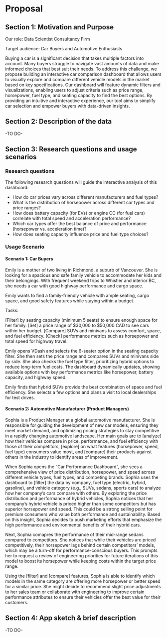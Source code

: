# Proposal

## Section 1: Motivation and Purpose

Our role: Data Scientist Consultancy Firm

Target audience: Car Buyers and Automotive Enthusiasts

Buying a car is a significant decision that takes multiple factors into account. Many buyers struggle to navigate vast amounts of data and make informed choices that best suit their needs. To address this challenge, we propose building an interactive car comparison dashboard that allows users to visually explore and compare different vehicle models in the market based on key specifications. Our dashboard will feature dynamic filters and visualizations, enabling users to adjust criteria such as price range, horsepower, fuel type, and seating capacity to find the best options. By providing an intuitive and interactive experience, our tool aims to simplify car selection and empower buyers with data-driven insights.

## Section 2: Description of the data

-TO DO-

## Section 3: Research questions and usage scenarios

### Research questions

The following research questions will guide the interactive analysis of this dashboard:

- How do car prices vary across different manufacturers and fuel types?  
- What is the distribution of horsepower across different car types and price ranges?
- How does battery capacity (for EVs) or engine CC (for fuel cars) correlate with total speed and acceleration performance? 
- Which car types offer the best balance of price and performance (horsepower vs. acceleration time)?  
- How does seating capacity influence price and fuel type choices?

### Usage Scenario
#### Scenario 1: Car Buyers

Emily is a mother of two living in Richmond, a suburb of Vancouver. She is looking for a spacious and safe family vehicle to accommodate her kids and their belongings. With frequent weekend trips to Whistler and interior BC, she needs a car with good highway performance and cargo space.  

Emily wants to find a family-friendly vehicle with ample seating, cargo space, and good safety features while staying within a budget.  

Tasks:

[Filter] by seating capacity (minimum 5 seats) to ensure enough space for her family.
[Set] a price range of $30,000 to $50,000 CAD to see cars within her budget.
[Compare] SUVs and minivans to assess comfort, space, and fuel efficiency.
[Check] performance metrics such as horsepower and total speed for highway travel.

Emily opens VDash and selects the 6-seater option in the seating capacity filter. She then sets the price range and compares SUVs and minivans side by side. She also checks the fuel type filter, prioritizing hybrid options to reduce long-term fuel costs. The dashboard dynamically updates, showing available options with key performance metrics like horsepower, battery capacity, and highway speed.  

Emily finds that hybrid SUVs provide the best combination of space and fuel efficiency. She selects a few options and plans a visit to local dealerships for test drives. 

#### Scenario 2: Automotive Manufacturer (Product Managers)

Sophia is a Product Manager at a global automotive manufacturer. She is responsible for guiding the development of new car models, ensuring they meet market demand, and optimizing pricing strategies to stay competitive in a rapidly changing automotive landscape. Her main goals are to [analyze] how their vehicles compare in price, performance, and fuel efficiency with those of their competitors, [explore] on what features (horsepower, speed, fuel type) consumers value most, and [compare] their products against others in the industry to identify areas of improvement.

When Sophia opens the “Car Performance Dashboard”, she sees a comprehensive view of price distribution, horsepower, and speed across different vehicle types, fuel types, and competing brands. Sophia uses the dashboard to [filter] the data by company, fuel type (electric, hybrid, gasoline), and vehicle category (e.g., SUVs, sedans, sports cars) to analyze how her company’s cars compare with others. By exploring the price distribution and performance of hybrid vehicles, Sophia notices that her company’s hybrid vehicle is priced higher than some competitors but has superior horsepower and speed. This could be a strong selling point for premium consumers who value both performance and sustainability. Based on this insight, Sophia decides to push marketing efforts that emphasize the high performance and environmental benefits of their hybrid cars.

Next, Sophia comapres the performance of their mid-range sedans compared to competitors. She notices that while their vehicles are priced competitively, their horsepower lags behind certain competitors’ models, which may be a turn-off for performance-conscious buyers. This prompts her to request a review of engineering priorities for future iterations of this model to boost its horsepower while keeping costs within the target price range.

Using the [filter] and [compare] features, Sophia is able to identify which models in the same category are offering more horsepower or better speed for a similar price. She might decide to recommend slight price adjustments to her sales team or collaborate with engineering to improve certain performance attributes to ensure their vehicles offer the best value for their customers.


## Section 4: App sketch & brief description

-TO DO-
